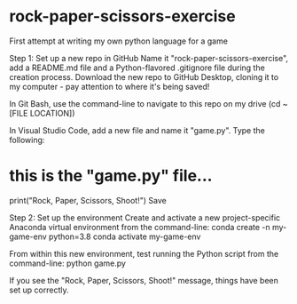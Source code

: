 # rock-paper-scissors-exercise
First attempt at writing my own python language for a game

Step 1: Set up a new repo in GitHub
Name it "rock-paper-scissors-exercise", add a README.md file and a Python-flavored .gitignore file during the creation process.
Download the new repo to GitHub Desktop, cloning it to my computer - pay attention to where it's being saved!

In Git Bash, use the command-line to navigate to this repo on my drive (cd ~[FILE LOCATION])

In Visual Studio Code, add a new file and name it "game.py". Type the following:
# this is the "game.py" file...
print("Rock, Paper, Scissors, Shoot!")
Save

Step 2: Set up the environment
Create and activate a new project-specific Anaconda virtual environment from the command-line:
conda create -n my-game-env python=3.8
conda activate my-game-env

From within this new environment, test running the Python script from the command-line:
python game.py

If you see the "Rock, Paper, Scissors, Shoot!" message, things have been set up correctly.